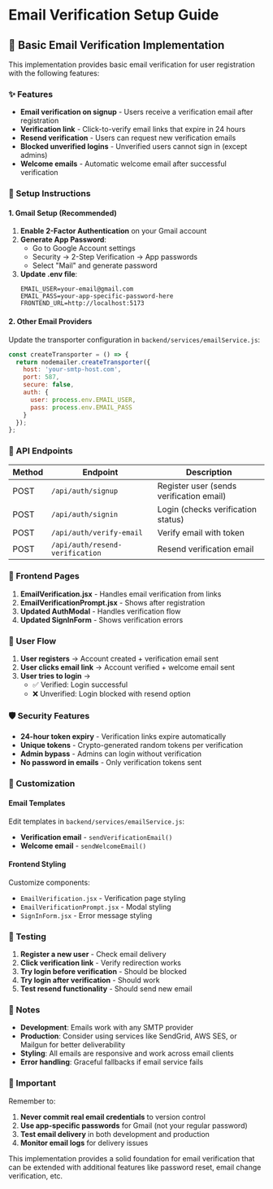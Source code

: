 # Email Verification Setup Guide

## 📧 Basic Email Verification Implementation

This implementation provides basic email verification for user registration with the following features:

### ✨ Features
- **Email verification on signup** - Users receive a verification email after registration
- **Verification link** - Click-to-verify email links that expire in 24 hours
- **Resend verification** - Users can request new verification emails
- **Blocked unverified logins** - Unverified users cannot sign in (except admins)
- **Welcome emails** - Automatic welcome email after successful verification

### 🔧 Setup Instructions

#### 1. Gmail Setup (Recommended)
1. **Enable 2-Factor Authentication** on your Gmail account
2. **Generate App Password**:
   - Go to Google Account settings
   - Security → 2-Step Verification → App passwords
   - Select "Mail" and generate password
3. **Update .env file**:
   ```env
   EMAIL_USER=your-email@gmail.com
   EMAIL_PASS=your-app-specific-password-here
   FRONTEND_URL=http://localhost:5173
   ```

#### 2. Other Email Providers
Update the transporter configuration in `backend/services/emailService.js`:
```javascript
const createTransporter = () => {
  return nodemailer.createTransporter({
    host: 'your-smtp-host.com',
    port: 587,
    secure: false,
    auth: {
      user: process.env.EMAIL_USER,
      pass: process.env.EMAIL_PASS
    }
  });
};
```

### 🚀 API Endpoints

| Method | Endpoint | Description |
|--------|----------|-------------|
| POST | `/api/auth/signup` | Register user (sends verification email) |
| POST | `/api/auth/signin` | Login (checks verification status) |
| POST | `/api/auth/verify-email` | Verify email with token |
| POST | `/api/auth/resend-verification` | Resend verification email |

### 📱 Frontend Pages

1. **EmailVerification.jsx** - Handles email verification from links
2. **EmailVerificationPrompt.jsx** - Shows after registration
3. **Updated AuthModal** - Handles verification flow
4. **Updated SignInForm** - Shows verification errors

### 🎯 User Flow

1. **User registers** → Account created + verification email sent
2. **User clicks email link** → Account verified + welcome email sent
3. **User tries to login** → 
   - ✅ Verified: Login successful
   - ❌ Unverified: Login blocked with resend option

### 🛡️ Security Features

- **24-hour token expiry** - Verification links expire automatically
- **Unique tokens** - Crypto-generated random tokens per verification
- **Admin bypass** - Admins can login without verification
- **No password in emails** - Only verification tokens sent

### 🎨 Customization

#### Email Templates
Edit templates in `backend/services/emailService.js`:
- **Verification email** - `sendVerificationEmail()`
- **Welcome email** - `sendWelcomeEmail()`

#### Frontend Styling
Customize components:
- `EmailVerification.jsx` - Verification page styling
- `EmailVerificationPrompt.jsx` - Modal styling
- `SignInForm.jsx` - Error message styling

### 🧪 Testing

1. **Register a new user** - Check email delivery
2. **Click verification link** - Verify redirection works
3. **Try login before verification** - Should be blocked
4. **Try login after verification** - Should work
5. **Test resend functionality** - Should send new email

### 📝 Notes

- **Development**: Emails work with any SMTP provider
- **Production**: Consider using services like SendGrid, AWS SES, or Mailgun for better deliverability
- **Styling**: All emails are responsive and work across email clients
- **Error handling**: Graceful fallbacks if email service fails

### 🚨 Important

Remember to:
1. **Never commit real email credentials** to version control
2. **Use app-specific passwords** for Gmail (not your regular password)
3. **Test email delivery** in both development and production
4. **Monitor email logs** for delivery issues

This implementation provides a solid foundation for email verification that can be extended with additional features like password reset, email change verification, etc.